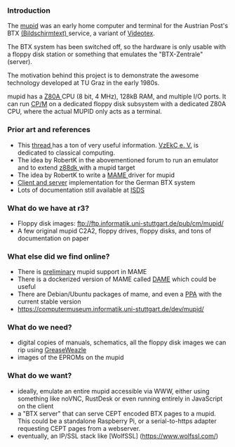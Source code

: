 ### Introduction

The [mupid](https://en.wikipedia.org/wiki/MUPID) was an early home computer and terminal for the Austrian Post's BTX [(Bildschirmtext) ](https://en.wikipedia.org/wiki/Bildschirmtext)service, a variant of [Videotex](https://en.wikipedia.org/wiki/Videotex).

The BTX system has been switched off, so the hardware is only usable with a floppy disk station or something that emulates the "BTX-Zentrale" (server).

The motivation behind this project is to demonstrate the awesome technology developed at TU Graz in the early 1980s.

mupid has a [Z80A ](https://en.wikipedia.org/wiki/Zilog_Z80)CPU (8 bit, 4 MHz), 128kB RAM, and multiple I/O ports. It can run [CP/M](https://en.wikipedia.org/wiki/CP/M) on a dedicated floppy disk subsystem with a dedicated Z80A CPU, where the actual MUPID only acts as a terminal.

### Prior art and references

* This [thread ](https://forum.classic-computing.de/forum/index.php?thread/15166-mupid-%C3%B6sterreichischer-btx-computer/)has a ton of very useful information. [VzEkC e. V.](https://forum.classic-computing.de/forum/) is dedicated to classical computing.
* The idea by RobertK in the abovementioned forum to run an emulator and to extend [z88dk ](https://www.z88dk.org/)with a mupid target
* The idea by RobertK to write a [MAME ](https://www.mamedev.org/)driver for mupid
* [Client and server](https://github.com/bildschirmtext/bildschirmtext) implementation for the German BTX system
* Lots of documentation still available at [ISDS](https://much.isds.tugraz.at/projects/mupid_7/index.htm/)

### What do we have at r3?

* Floppy disk images: ftp://ftp.informatik.uni-stuttgart.de/pub/cm/mupid/
* A few original mupid C2A2, floppy drives, floppy disks, and tons of documentation on paper

### What else did we find online?

* There is [preliminary](http://adb.arcadeitalia.net/dettaglio_mame.php?game_name=mupid2&lang=en) mupid support in MAME
* There is a dockerized version of MAME called [DAME](https://github.com/Praqma/DAME) which could be useful
* There are Debian/Ubuntu packages of mame, and even a [PPA](https://launchpad.net/~c.falco/+archive/ubuntu/mame) with the current stable version
* https://computermuseum.informatik.uni-stuttgart.de/dev/mupid/

### What do we need?

* digital copies of manuals, schematics, all the floppy disk images we can rip using [GreaseWeazle](https://github.com/keirf/greaseweazle)
* images of the EPROMs on the mupid

### What do we want?

* ideally, emulate an entire mupid accessible via WWW, either using something like noVNC, RustDesk or even running entirely in JavaScript on the client
* a "BTX server" that can serve CEPT encoded BTX pages to a mupid. This could be a standalone Raspberry Pi, or a serial-to-https adapter requesting CEPT pages from a webserver.
* eventually, an IP/SSL stack like [WolfSSL] (https://www.wolfssl.com/)
